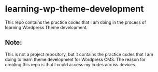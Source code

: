 # learning-wp-theme-development
This repo contains the practice codes that I am doing in the process of learning Wordpress Theme development.

## Note:
This is not a project repository, but it contains the practice codes that I am doing to learn theme development for Wordpress CMS. 
The reason for creating this repo is that I could access my codes across devices.
